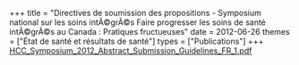 +++
title = "Directives de soumission des propositions - Symposium national sur les soins intÃ©grÃ©s Faire progresser les soins de santé intÃ©grÃ©s au Canada : Pratiques fructueuses"
date = 2012-06-26
themes = ["État de santé et résultats de santé"]
types = ["Publications"]
+++
[HCC_Symposium_2012_Abstract_Submission_Guidelines_FR_1.pdf](/files/HCC_Symposium_2012_Abstract_Submission_Guidelines_FR_1.pdf)
